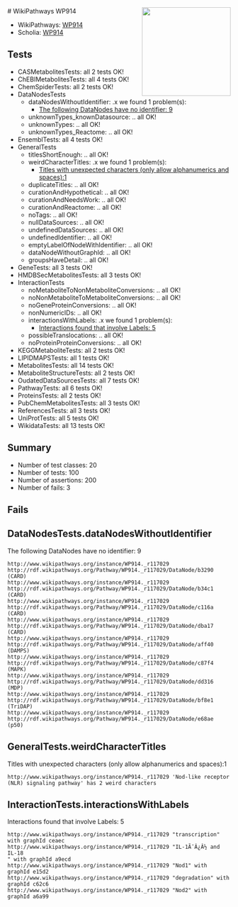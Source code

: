 <img style="float: right; width: 200px" src="https://upload.wikimedia.org/wikipedia/commons/thumb/8/83/Wplogo_with_text_500.png/640px-Wplogo_with_text_500.png" />
# WikiPathways WP914

* WikiPathways: [WP914](https://new.wikipathways.org/pathways/WP914)
* Scholia: [WP914](https://scholia.toolforge.org/wikipathways/WP914)
## Tests
* CASMetabolitesTests: all 2 tests OK!
* ChEBIMetabolitesTests: all 4 tests OK!
* ChemSpiderTests: all 2 tests OK!
* DataNodesTests
    * dataNodesWithoutIdentifier: .x we found 1 problem(s):
        * [The following DataNodes have no identifier: 9](#d2d32fa8)
    * unknownTypes_knownDatasource: .. all OK!
    * unknownTypes: .. all OK!
    * unknownTypes_Reactome: .. all OK!
* EnsemblTests: all 4 tests OK!
* GeneralTests
    * titlesShortEnough: .. all OK!
    * weirdCharacterTitles: .x we found 1 problem(s):
        * [Titles with unexpected characters (only allow alphanumerics and spaces):1](#fda87b3f)
    * duplicateTitles: .. all OK!
    * curationAndHypothetical: .. all OK!
    * curationAndNeedsWork: .. all OK!
    * curationAndReactome: .. all OK!
    * noTags: .. all OK!
    * nullDataSources: .. all OK!
    * undefinedDataSources: .. all OK!
    * undefinedIdentifier: .. all OK!
    * emptyLabelOfNodeWithIdentifier: .. all OK!
    * dataNodeWithoutGraphId: .. all OK!
    * groupsHaveDetail: .. all OK!
* GeneTests: all 3 tests OK!
* HMDBSecMetabolitesTests: all 3 tests OK!
* InteractionTests
    * noMetaboliteToNonMetaboliteConversions: .. all OK!
    * noNonMetaboliteToMetaboliteConversions: .. all OK!
    * noGeneProteinConversions: .. all OK!
    * nonNumericIDs: .. all OK!
    * interactionsWithLabels: .x we found 1 problem(s):
        * [Interactions found that involve Labels: 5](#630d267c)
    * possibleTranslocations: .. all OK!
    * noProteinProteinConversions: .. all OK!
* KEGGMetaboliteTests: all 2 tests OK!
* LIPIDMAPSTests: all 1 tests OK!
* MetabolitesTests: all 14 tests OK!
* MetaboliteStructureTests: all 2 tests OK!
* OudatedDataSourcesTests: all 7 tests OK!
* PathwayTests: all 6 tests OK!
* ProteinsTests: all 2 tests OK!
* PubChemMetabolitesTests: all 3 tests OK!
* ReferencesTests: all 3 tests OK!
* UniProtTests: all 5 tests OK!
* WikidataTests: all 13 tests OK!


## Summary

* Number of test classes: 20
* Number of tests: 100
* Number of assertions: 200
* Number of fails: 3

## Fails

<a name="d2d32fa8" />

## DataNodesTests.dataNodesWithoutIdentifier

The following DataNodes have no identifier: 9
```
http://www.wikipathways.org/instance/WP914._r117029 http://rdf.wikipathways.org/Pathway/WP914._r117029/DataNode/b3290 (CARD)
http://www.wikipathways.org/instance/WP914._r117029 http://rdf.wikipathways.org/Pathway/WP914._r117029/DataNode/b34c1 (CARD)
http://www.wikipathways.org/instance/WP914._r117029 http://rdf.wikipathways.org/Pathway/WP914._r117029/DataNode/c116a (CARD)
http://www.wikipathways.org/instance/WP914._r117029 http://rdf.wikipathways.org/Pathway/WP914._r117029/DataNode/dba17 (CARD)
http://www.wikipathways.org/instance/WP914._r117029 http://rdf.wikipathways.org/Pathway/WP914._r117029/DataNode/aff40 (DAMPS)
http://www.wikipathways.org/instance/WP914._r117029 http://rdf.wikipathways.org/Pathway/WP914._r117029/DataNode/c87f4 (MAPK)
http://www.wikipathways.org/instance/WP914._r117029 http://rdf.wikipathways.org/Pathway/WP914._r117029/DataNode/dd316 (MDP)
http://www.wikipathways.org/instance/WP914._r117029 http://rdf.wikipathways.org/Pathway/WP914._r117029/DataNode/bf8e1 (TriDAP)
http://www.wikipathways.org/instance/WP914._r117029 http://rdf.wikipathways.org/Pathway/WP914._r117029/DataNode/e68ae (p50)
```

<a name="fda87b3f" />

## GeneralTests.weirdCharacterTitles

Titles with unexpected characters (only allow alphanumerics and spaces):1
```
http://www.wikipathways.org/instance/WP914._r117029 'Nod-like receptor (NLR) signaling pathway' has 2 weird characters
```

<a name="630d267c" />

## InteractionTests.interactionsWithLabels

Interactions found that involve Labels: 5
```
http://www.wikipathways.org/instance/WP914._r117029 "transcription" with graphId ceaec
http://www.wikipathways.org/instance/WP914._r117029 "IL-1Ã¯Â¿Â½ and IL-18
" with graphId a9ecd
http://www.wikipathways.org/instance/WP914._r117029 "Nod1" with graphId e15d2
http://www.wikipathways.org/instance/WP914._r117029 "degradation" with graphId c62c6
http://www.wikipathways.org/instance/WP914._r117029 "Nod2" with graphId a6a99
```

